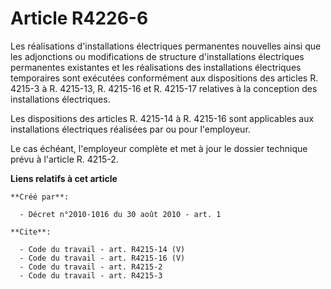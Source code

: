 # Article R4226-6

Les réalisations d'installations électriques permanentes nouvelles ainsi que les adjonctions ou modifications de structure
d'installations électriques permanentes existantes et les réalisations des installations électriques temporaires sont
exécutées conformément aux dispositions des articles R. 4215-3 à R. 4215-13, R. 4215-16 et R. 4215-17 relatives à la
conception des installations électriques. 

Les dispositions des articles R. 4215-14 à R. 4215-16 sont applicables aux installations électriques réalisées par ou pour
l'employeur. 

Le cas échéant, l'employeur complète et met à jour le dossier technique prévu à l'article R. 4215-2.

**Liens relatifs à cet article**

	**Créé par**:

	  - Décret n°2010-1016 du 30 août 2010 - art. 1

	**Cite**:

	  - Code du travail - art. R4215-14 (V)
	  - Code du travail - art. R4215-16 (V)
	  - Code du travail - art. R4215-2
	  - Code du travail - art. R4215-3
